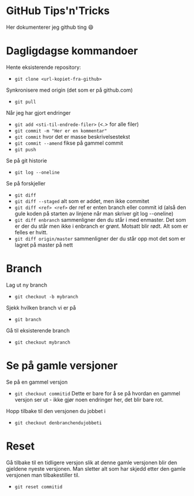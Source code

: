 # GitHub Tips'n'Tricks

Her dokumenterer jeg github ting :smile:

# Dagligdagse kommandoer

Hente eksisterende repository: 

- `git clone <url-kopiet-fra-github>`

Synkronisere med origin (det som er på github.com)
- `git pull`

Når jeg har gjort endringer
- `git add <sti-til-endrede-filer>` (<.> for alle filer)
- `git commit -m "Her er en kommentar"`
- `git commit` hvor det er masse beskrivelsestekst
- `git commit --amend` fikse på gammel commit
- `git push`

Se på git historie
- `git log --oneline`

Se på forskjeller
- `git diff`
- `git diff --staged` alt som er addet, men ikke commitet
- `git diff <ref> <ref>` der ref er enten branch eller commit id (alså den gule koden på starten av linjene når man skriver git log --oneline)
- `git diff enbranch` sammenligner den du står i med enmaster. Det som er der du står men ikke i enbranch er grønt. Motsatt blir rødt. Alt som er felles er hvitt. 
- `git diff origin/master` sammenligner der du står opp mot det som er lagret på master på nett

# Branch

Lag ut ny branch
- `git checkout -b mybranch`

Sjekk hvilken branch vi er på
- `git branch`

Gå til eksisterende branch
- `git checkout mybranch`


# Se på gamle versjoner
Se på en gammel versjon
- `git checkout commitid` Dette er bare for å se på hvordan en gammel versjon ser ut - ikke gjør noen endringer her, det blir bare rot.

Hopp tilbake til den versjonen du jobbet i
- `git checkout denbranchendujobbeti`

# Reset
Gå tilbake til en tidligere versjon slik at denne gamle versjonen blir den gjeldene nyeste versjonen. Man sletter alt som har skjedd etter den gamle versjonen man tilbakestiller til. 
- `git reset commitid` 

